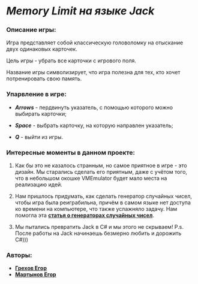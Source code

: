 # _Memory Limit на языке Jack_
### Описание игры:
Игра представляет собой классическую головоломку на отыскание двух одинаковых карточек. 

Цель игры - убрать все карточки с игрового поля.

Название игры символизирует, что игра полезна для тех, кто хочет потренировать свою память.

### Упарвление в игре:
- ___Arrows___ - пердвинуть указатель, с помощью которого можно выбирать карточки;

- ___Space___ - выбрать карточку, на которую направлен указатель;

- ___Q___ - выйти из игры.

### Интересные моменты в данном проекте:
1. Как бы это не казалось странным, но самое приятное в игре - это дизайн. Мы старались сделать его приятным, даже с учётом того,
что в небольшом окошке VMEmulator будет мало места на реализацию идей. 

2. Нам пришлось придумать, как сделать генератор случайных чисел, чтобы игра была реиграбильна, причём в самом языке нет доступа ко
времени на компьютере, что также услажняло задачу. Нам помогла эта **[статья о генераторах случайных чисел](https://habr.com/ru/post/151187/)**.

3. Мы пытались превратить Jack в C# и мы этого не скрываем! P.s. После работы на Jack начинаешь безмерно любить и дорожить C#))) 

### Авторы:
- **[Грехов Егор](https://github.com/MidnightOwwl)**
- **[Мартынов Егор](https://github.com/BigMommaPr)**
